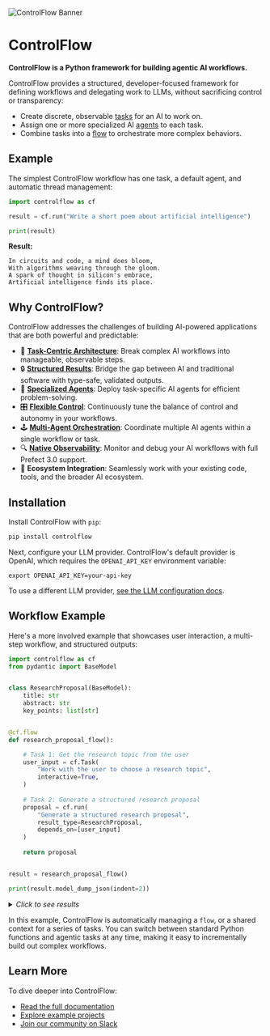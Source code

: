 ![ControlFlow Banner](https://github.com/PrefectHQ/ControlFlow/blob/main/docs/assets/brand/controlflow_banner.png)

# ControlFlow

**ControlFlow is a Python framework for building agentic AI workflows.**

ControlFlow provides a structured, developer-focused framework for defining workflows and delegating work to LLMs, without sacrificing control or transparency:

- Create discrete, observable [tasks](https://controlflow.ai/concepts/tasks) for an AI to work on.
- Assign one or more specialized AI [agents](https://controlflow.ai/concepts/agents) to each task.
- Combine tasks into a [flow](https://controlflow.ai/concepts/flows) to orchestrate more complex behaviors.
## Example

The simplest ControlFlow workflow has one task, a default agent, and automatic thread management:

```python
import controlflow as cf

result = cf.run("Write a short poem about artificial intelligence")

print(result)
```
**Result:**
```
In circuits and code, a mind does bloom,
With algorithms weaving through the gloom.
A spark of thought in silicon's embrace,
Artificial intelligence finds its place.
```
## Why ControlFlow?

ControlFlow addresses the challenges of building AI-powered applications that are both powerful and predictable:

- 🧩 [**Task-Centric Architecture**](https://controlflow.ai/concepts/tasks): Break complex AI workflows into manageable, observable steps.
- 🔒 [**Structured Results**](https://controlflow.ai/patterns/task-results): Bridge the gap between AI and traditional software with type-safe, validated outputs.
- 🤖 [**Specialized Agents**](https://controlflow.ai/concepts/agents): Deploy task-specific AI agents for efficient problem-solving.
- 🎛️ [**Flexible Control**](https://controlflow.ai/patterns/instructions): Continuously tune the balance of control and autonomy in your workflows.
- 🕹️ [**Multi-Agent Orchestration**](https://controlflow.ai/concepts/flows): Coordinate multiple AI agents within a single workflow or task.
- 🔍 [**Native Observability**](https://github.com/PrefectHQ/prefect): Monitor and debug your AI workflows with full Prefect 3.0 support.
- 🔗 **Ecosystem Integration**: Seamlessly work with your existing code, tools, and the broader AI ecosystem.


## Installation

Install ControlFlow with `pip`:

```bash
pip install controlflow
```

Next, configure your LLM provider. ControlFlow's default provider is OpenAI, which requires the `OPENAI_API_KEY` environment variable:

```
export OPENAI_API_KEY=your-api-key
```

To use a different LLM provider, [see the LLM configuration docs](https://controlflow.ai/guides/llms).


## Workflow Example

Here's a more involved example that showcases user interaction, a multi-step workflow, and structured outputs:

```python
import controlflow as cf
from pydantic import BaseModel


class ResearchProposal(BaseModel):
    title: str
    abstract: str
    key_points: list[str]


@cf.flow
def research_proposal_flow():

    # Task 1: Get the research topic from the user
    user_input = cf.Task(
        "Work with the user to choose a research topic",
        interactive=True,
    )
    
    # Task 2: Generate a structured research proposal
    proposal = cf.run(
        "Generate a structured research proposal",
        result_type=ResearchProposal,
        depends_on=[user_input]
    )
    
    return proposal


result = research_proposal_flow()

print(result.model_dump_json(indent=2))
```
<details>
<summary><i>Click to see results</i></summary>
</br>

>**Conversation:**
> ```text
> Agent: Hello! I'm here to help you choose a research topic. Do you have 
> any particular area of interest or field you would like to explore? 
> If you have any specific ideas or requirements, please share them as well.
> 
> User: Yes, I'm interested in LLM agentic workflows
> ```
> 
> **Proposal:**
> ```json
> {
>     "title": "AI Agentic Workflows: Enhancing Efficiency and Automation",
>     "abstract": "This research proposal aims to explore the development and implementation of AI agentic workflows to enhance efficiency and automation in various domains. AI agents, equipped with advanced capabilities, can perform complex tasks, make decisions, and interact with other agents or humans to achieve specific goals. This research will investigate the underlying technologies, methodologies, and applications of AI agentic workflows, evaluate their effectiveness, and propose improvements to optimize their performance.",
>     "key_points": [
>         "Introduction: Definition and significance of AI agentic workflows, Historical context and evolution of AI in workflows",
>         "Technological Foundations: AI technologies enabling agentic workflows (e.g., machine learning, natural language processing), Software and hardware requirements for implementing AI workflows",
>         "Methodologies: Design principles for creating effective AI agents, Workflow orchestration and management techniques, Interaction protocols between AI agents and human operators",
>         "Applications: Case studies of AI agentic workflows in various industries (e.g., healthcare, finance, manufacturing), Benefits and challenges observed in real-world implementations",
>         "Evaluation and Metrics: Criteria for assessing the performance of AI agentic workflows, Metrics for measuring efficiency, accuracy, and user satisfaction",
>         "Proposed Improvements: Innovations to enhance the capabilities of AI agents, Strategies for addressing limitations and overcoming challenges",
>         "Conclusion: Summary of key findings, Future research directions and potential impact on industry and society"
>     ]
> }
> ```
</details>

In this example, ControlFlow is automatically managing a `flow`, or a shared context for a series of tasks. You can switch between standard Python functions and agentic tasks at any time, making it easy to incrementally build out complex workflows. 

## Learn More

To dive deeper into ControlFlow:

- [Read the full documentation](https://controlflow.ai)
- [Explore example projects](https://controlflow.ai/examples)
- [Join our community on Slack](https://prefect.io/slack)
